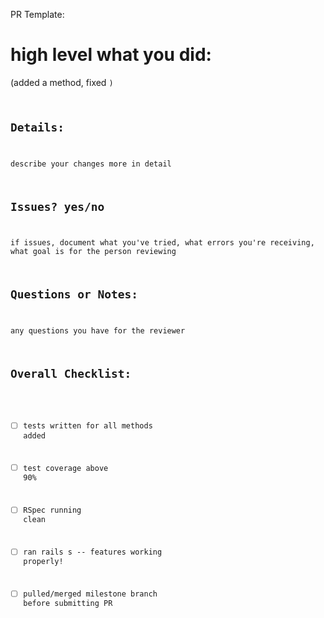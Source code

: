 PR Template:

# high level what you did:
(added a method, fixed <code>)

## Details:
describe your changes more in detail

## Issues? yes/no
if issues, document what you've tried, what errors you're receiving, what goal is for the person reviewing

## Questions or Notes:
any questions you have for the reviewer

## Overall Checklist:
- [ ] tests written for all methods added
- [ ] test coverage above 90%
- [ ] RSpec running clean
- [ ] ran rails s -- features working properly!
- [ ] pulled/merged milestone branch before submitting PR

